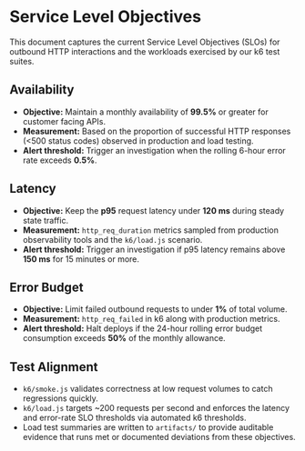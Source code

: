 # Service Level Objectives

This document captures the current Service Level Objectives (SLOs) for outbound HTTP interactions and the workloads exercised by our k6 test suites.

## Availability
- **Objective:** Maintain a monthly availability of **99.5%** or greater for customer facing APIs.
- **Measurement:** Based on the proportion of successful HTTP responses (<500 status codes) observed in production and load testing.
- **Alert threshold:** Trigger an investigation when the rolling 6-hour error rate exceeds **0.5%**.

## Latency
- **Objective:** Keep the **p95** request latency under **120 ms** during steady state traffic.
- **Measurement:** `http_req_duration` metrics sampled from production observability tools and the `k6/load.js` scenario.
- **Alert threshold:** Trigger an investigation if p95 latency remains above **150 ms** for 15 minutes or more.

## Error Budget
- **Objective:** Limit failed outbound requests to under **1%** of total volume.
- **Measurement:** `http_req_failed` in k6 along with production metrics.
- **Alert threshold:** Halt deploys if the 24-hour rolling error budget consumption exceeds **50%** of the monthly allowance.

## Test Alignment
- `k6/smoke.js` validates correctness at low request volumes to catch regressions quickly.
- `k6/load.js` targets ~200 requests per second and enforces the latency and error-rate SLO thresholds via automated k6 thresholds.
- Load test summaries are written to `artifacts/` to provide auditable evidence that runs met or documented deviations from these objectives.

